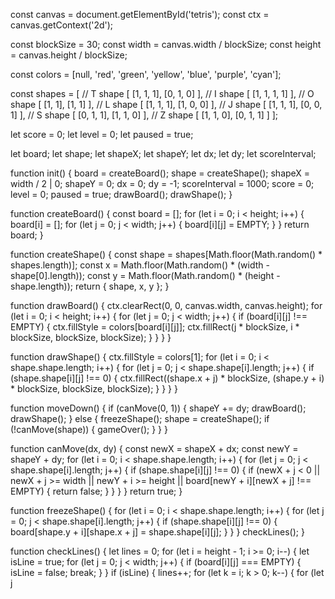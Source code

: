 const canvas = document.getElementById('tetris');
const ctx = canvas.getContext('2d');

const blockSize = 30;
const width = canvas.width / blockSize;
const height = canvas.height / blockSize;

const colors = [null, 'red', 'green', 'yellow', 'blue', 'purple', 'cyan'];

const shapes = [
  // T shape
  [
    [1, 1, 1],
    [0, 1, 0]
  ],
  // I shape
  [
    [1, 1, 1, 1]
  ],
  // O shape
  [
    [1, 1],
    [1, 1]
  ],
  // L shape
  [
    [1, 1, 1],
    [1, 0, 0]
  ],
  // J shape
  [
    [1, 1, 1],
    [0, 0, 1]
  ],
  // S shape
  [
    [0, 1, 1],
    [1, 1, 0]
  ],
  // Z shape
  [
    [1, 1, 0],
    [0, 1, 1]
  ]
];

let score = 0;
let level = 0;
let paused = true;

let board;
let shape;
let shapeX;
let shapeY;
let dx;
let dy;
let scoreInterval;

function init() {
  board = createBoard();
  shape = createShape();
  shapeX = width / 2 | 0;
  shapeY = 0;
  dx = 0;
  dy = -1;
  scoreInterval = 1000;
  score = 0;
  level = 0;
  paused = true;
  drawBoard();
  drawShape();
}

function createBoard() {
  const board = [];
  for (let i = 0; i < height; i++) {
    board[i] = [];
    for (let j = 0; j < width; j++) {
      board[i][j] = EMPTY;
    }
  }
  return board;
}

function createShape() {
  const shape = shapes[Math.floor(Math.random() * shapes.length)];
  const x = Math.floor(Math.random() * (width - shape[0].length));
  const y = Math.floor(Math.random() * (height - shape.length));
  return { shape, x, y };
}

function drawBoard() {
  ctx.clearRect(0, 0, canvas.width, canvas.height);
  for (let i = 0; i < height; i++) {
    for (let j = 0; j < width; j++) {
      if (board[i][j] !== EMPTY) {
        ctx.fillStyle = colors[board[i][j]];
        ctx.fillRect(j * blockSize, i * blockSize, blockSize, blockSize);
      }
    }
  }
}

function drawShape() {
  ctx.fillStyle = colors[1];
  for (let i = 0; i < shape.shape.length; i++) {
    for (let j = 0; j < shape.shape[i].length; j++) {
      if (shape.shape[i][j] !== 0) {
        ctx.fillRect((shape.x + j) * blockSize, (shape.y + i) * blockSize, blockSize, blockSize);
      }
    }
  }
}

function moveDown() {
  if (canMove(0, 1)) {
    shapeY += dy;
    drawBoard();
    drawShape();
  } else {
    freezeShape();
    shape = createShape();
    if (!canMove(shape)) {
      gameOver();
    }
  }
}

function canMove(dx, dy) {
  const newX = shapeX + dx;
  const newY = shapeY + dy;
  for (let i = 0; i < shape.shape.length; i++) {
    for (let j = 0; j < shape.shape[i].length; j++) {
      if (shape.shape[i][j] !== 0) {
        if (newX + j < 0 || newX + j >= width || newY + i >= height || board[newY + i][newX + j] !== EMPTY) {
          return false;
        }
      }
    }
  }
  return true;
}

function freezeShape() {
  for (let i = 0; i < shape.shape.length; i++) {
    for (let j = 0; j < shape.shape[i].length; j++) {
      if (shape.shape[i][j] !== 0) {
        board[shape.y + i][shape.x + j] = shape.shape[i][j];
      }
    }
  }
  checkLines();
}

function checkLines() {
  let lines = 0;
  for (let i = height - 1; i >= 0; i--) {
    let isLine = true;
    for (let j = 0; j < width; j++) {
      if (board[i][j] === EMPTY) {
        isLine = false;
        break;
      }
    }
    if (isLine) {
      lines++;
      for (let k = i; k > 0; k--) {
        for (let j

